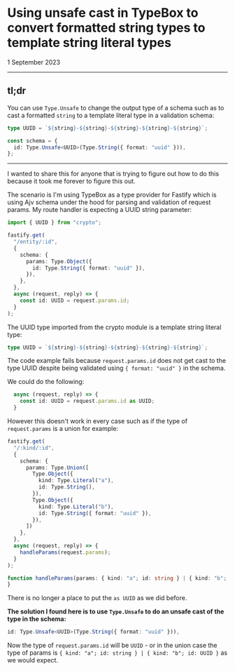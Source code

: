 # Using unsafe cast in TypeBox to convert formatted string types to template string literal types

1 September 2023

---

## tl;dr

You can use `Type.Unsafe` to change the output type of a schema such as to cast a formatted `string` to a template literal type in a validation schema:

```ts
type UUID = `${string}-${string}-${string}-${string}-${string}`;

const schema = {
  id: Type.Unsafe<UUID>(Type.String({ format: "uuid" })),
};
```

---

I wanted to share this for anyone that is trying to figure out how to do this because it took me forever to figure this out.

The scenario is I'm using TypeBox as a type provider for Fastify which is using Ajv schema under the hood for parsing and validation of request params. My route handler is expecting a UUID string parameter:

```ts
import { UUID } from "crypto";

fastify.get(
  "/entity/:id",
  {
    schema: {
      params: Type.Object({
        id: Type.String({ format: "uuid" }),
      }),
    },
  },
  async (request, reply) => {
    const id: UUID = request.params.id;
  }
);

```

The UUID type imported from the crypto module is a template string literal type:

```ts
type UUID = `${string}-${string}-${string}-${string}-${string}`;
```

The code example fails because `request.params.id` does not get cast to the type UUID despite being validated using `{ format: "uuid" }` in the schema.

We could do the following:

```ts
  async (request, reply) => {
    const id: UUID = request.params.id as UUID;
  }
```

However this doesn't work in every case such as if the type of `request.params` is a union for example:

```ts
fastify.get(
  "/:kind/:id",
  {
    schema: {
      params: Type.Union([
        Type.Object({
          kind: Type.Literal("a"),
          id: Type.String(),
        }),
        Type.Object({
          kind: Type.Literal("b"),
          id: Type.String({ format: "uuid" }),
        }),
      ])
    },
  },
  async (request, reply) => {
    handleParams(request.params);
  }
);

function handleParams(params: { kind: "a"; id: string } | { kind: "b"; id: UUID }) {
}
```

There is no longer a place to put the `as UUID` as we did before.

**The solution I found here is to use `Type.Unsafe` to do an unsafe cast of the type in the schema:**

```ts
id: Type.Unsafe<UUID>(Type.String({ format: "uuid" })),
```

Now the type of `request.params.id` will be `UUID` - or in the union case the type of params is `{ kind: "a"; id: string } | { kind: "b"; id: UUID }` as we would expect.
